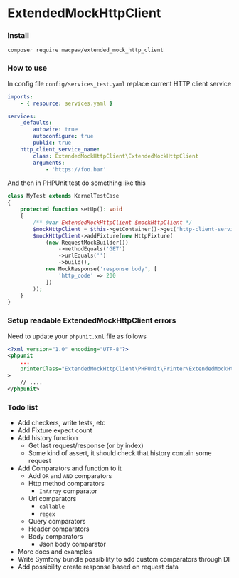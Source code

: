 # ExtendedMockHttpClient

### Install
```shell script
composer require macpaw/extended_mock_http_client
```

### How to use
In config file `config/services_test.yaml` replace current HTTP client service
```yaml
imports:
    - { resource: services.yaml }

services:
    _defaults:
        autowire: true
        autoconfigure: true
        public: true
    http_client_service_name:
        class: ExtendedMockHttpClient\ExtendedMockHttpClient
        arguments:
            - 'https://foo.bar'
```

And then in PHPUnit test do something like this
```php
class MyTest extends KernelTestCase
{
    protected function setUp(): void
    {
        /** @var ExtendedMockHttpClient $mockHttpClient */
        $mockHttpClient = $this->getContainer()->get('http-client-service-name');
        $mockHttpClient->addFixture(new HttpFixture(
            (new RequestMockBuilder())
                ->methodEquals('GET')
                ->urlEquals('')
                ->build(),
            new MockResponse('response body', [
                'http_code' => 200
            ])
        ));
    }
}
```

### Setup readable ExtendedMockHttpClient errors
Need to update your `phpunit.xml` file as follows
```xml
<?xml version="1.0" encoding="UTF-8"?>
<phpunit
    ...
    printerClass="ExtendedMockHttpClient\PHPUnit\Printer\ExtendedMockHttpClientParameterizedExceptionResultPrinter"
>
    // ....
</phpunit>
```

### Todo list
* Add checkers, write tests, etc
* Add Fixture expect count
* Add history function
  * Get last request/response (or by index)
  * Some kind of assert, it should check that history contain some request
* Add Comparators and function to it
  * Add `OR` and `AND` comparators
  * Http method comparators
    * `InArray` comparator 
  * Url comparators
    * `callable`
    * `regex`
  * Query comparators
  * Header comparators
  * Body comparators
    * Json body comparator
* More docs and examples
* Write Symfony bundle possibility to add custom comparators through DI
* Add possibility create response based on request data
